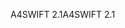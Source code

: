 <span data-ttu-id="d32d0-101">A4SWIFT 2.1</span><span class="sxs-lookup"><span data-stu-id="d32d0-101">A4SWIFT 2.1</span></span>